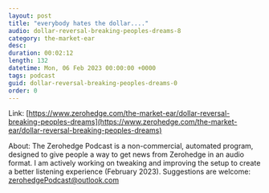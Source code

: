 ```yaml
---
layout: post
title: "everybody hates the dollar...."
audio: dollar-reversal-breaking-peoples-dreams-8
category: the-market-ear
desc: 
duration: 00:02:12
length: 132
datetime: Mon, 06 Feb 2023 00:00:00 +0000
tags: podcast
guid: dollar-reversal-breaking-peoples-dreams-0
order: 0
---
```



Link: [https://www.zerohedge.com/the-market-ear/dollar-reversal-breaking-peoples-dreams](https://www.zerohedge.com/the-market-ear/dollar-reversal-breaking-peoples-dreams)

About: The Zerohedge Podcast is a non-commercial, automated program, designed to give people a way to get news from Zerohedge in an audio format.  I am actively working on tweaking and improving the setup to create a better listening experience (February 2023).  Suggestions are welcome: [zerohedgePodcast@outlook.com](mailto:zerohedgePodcast@outlook.com)